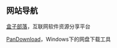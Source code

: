 ## 网站导航
[盒子部落](https://www.hezibuluo.com/)，互联网软件资源分享平台

[PanDownload](http://pandownload.com/)，Windows下的网盘下载工具
